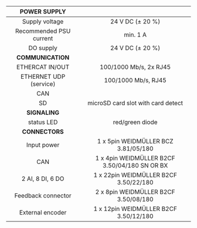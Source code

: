 | **POWER SUPPLY** |   |
| :---: | :---: |
| Supply voltage | 24 V DC (± 20 %) |
| Recommended PSU current | min. 1 A |
| DO supply | 24 V DC (± 20 %) |
| **COMMUNICATION** |   |
| ETHERCAT IN/OUT | 100/1000 Mb/s, 2x RJ45 |
| ETHERNET UDP (service) | 100/1000 Mb/s, RJ45 |
| CAN |   |
| SD | microSD card slot with card detect |
| **SIGNALING** |   |
| status LED | red/green diode |
| **CONNECTORS** |   |
| Input power | 1 x 5pin WEIDMÜLLER  BCZ 3.81/05/180 |
| CAN | 1 x 4pin WEIDMÜLLER B2CF 3.50/04/180 SN OR BX |
| 2 AI, 8 DI, 6 DO | 1 x 22pin WEIDMÜLLER  B2CF 3.50/22/180 |
| Feedback connector | 2 x 8pin WEIDMÜLLER  B2CF 3.50/08/180 |
| External encoder | 1 x 12pin WEIDMÜLLER  B2CF 3.50/12/180 |

